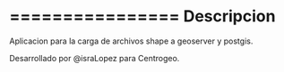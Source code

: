 ================
   Descripcion
================

Aplicacion para la carga de archivos shape a geoserver y postgis.

Desarrollado por @israLopez para Centrogeo.
